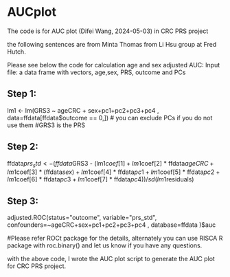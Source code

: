# AUCplot

The code is for AUC plot (Difei Wang, 2024-05-03) in CRC PRS project

the following sentences are from Minta Thomas from Li Hsu group at Fred Hutch.

Please see below the code for calculation age and sex adjusted AUC:
Input file: a data frame with vectors, age,sex, PRS, outcome and PCs

## Step 1:
lm1 <- lm(GRS3 ~ ageCRC + sex+pc1+pc2+pc3+pc4 , data=ffdata[ffdata$outcome == 0,]) # you can exclude PCs if you do not use them
#GRS3 is the PRS

## Step 2:
ffdata$prs_std <- (ffdata$GRS3 - (lm1$coef[1] + lm1$coef[2] * ffdata$ageCRC +
                                                 lm1$coef[3] * (ffdata$sex)  +
                                                 lm1$coef[4] * ffdata$pc1    +
                                                 lm1$coef[5] * ffdata$pc2    +
                                                 lm1$coef[6] * ffdata$pc3    +
                                                 lm1$coef[7] * ffdata$pc4 )) / sd(lm1$residuals)

## Step 3:
adjusted.ROC(status="outcome", variable="prs_std",
confounders=~ageCRC+sex+pc1+pc2+pc3+pc4 , database=ffdata )$auc

#Please refer ROCt package for the details, alternately you can use RISCA R package with roc.binary() and let us know if you have any questions.

with the above code, I wrote the AUC plot script to generate the AUC plot for CRC PRS project.
